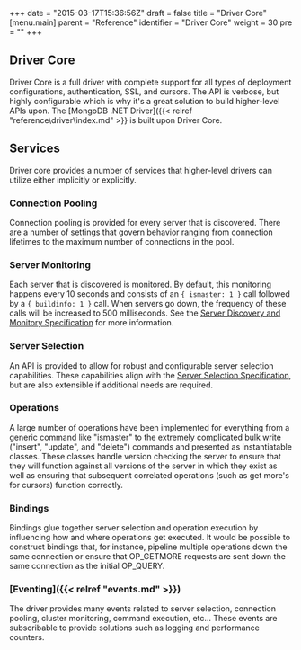 +++
date = "2015-03-17T15:36:56Z"
draft = false
title = "Driver Core"
[menu.main]
  parent = "Reference"
  identifier = "Driver Core"
  weight = 30
  pre = "<i class='fa'></i>"
+++

## Driver Core

Driver Core is a full driver with complete support for all types of deployment configurations, authentication, SSL, and cursors. The API is verbose, but highly configurable which is why it's a great solution to build higher-level APIs upon. The [MongoDB .NET Driver]({{< relref "reference\driver\index.md" >}} is built upon Driver Core.

## Services

Driver core provides a number of services that higher-level drivers can utilize either implicitly or explicitly.

### Connection Pooling

Connection pooling is provided for every server that is discovered. There are a number of settings that govern behavior ranging from connection lifetimes to the maximum number of connections in the pool.

### Server Monitoring

Each server that is discovered is monitored. By default, this monitoring happens every 10 seconds and consists of an `{ ismaster: 1 }` call followed by a `{ buildinfo: 1 }` call. When servers go down, the frequency of these calls will be increased to 500 milliseconds. See the [Server Discovery and Monitory Specification](https://github.com/mongodb/specifications/blob/master/source/server-discovery-and-monitoring/server-discovery-and-monitoring-summary.rst) for more information.

### Server Selection

An API is provided to allow for robust and configurable server selection capabilities. These capabilities align with the [Server Selection Specification](https://github.com/mongodb/specifications/blob/master/source/server-selection/server-selection.rst), but are also extensible if additional needs are required. 

### Operations

A large number of operations have been implemented for everything from a generic command like "ismaster" to the extremely complicated bulk write ("insert", "update", and "delete") commands and presented as instantiatable classes. These classes handle version checking the server to ensure that they will function against all versions of the server in which they exist as well as ensuring that subsequent correlated operations (such as get more's for cursors) function correctly.

### Bindings

Bindings glue together server selection and operation execution by influencing how and where operations get executed. It would be possible to construct bindings that, for instance, pipeline multiple operations down the same connection or ensure that OP_GETMORE requests are sent down the same connection as the initial OP_QUERY.

### [Eventing]({{< relref "events.md" >}})

The driver provides many events related to server selection, connection pooling, cluster monitoring, command execution, etc... These events are subscribable to provide solutions such as logging and performance counters.